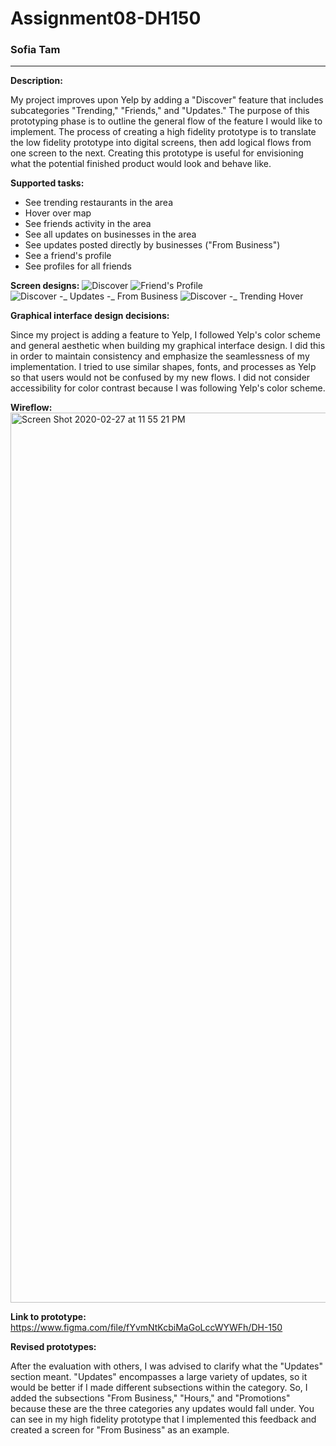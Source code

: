 # Assignment08-DH150
### Sofia Tam
--------------------
**Description:**

My project improves upon Yelp by adding a "Discover" feature that includes subcategories "Trending," "Friends," and "Updates." The purpose of this prototyping phase is to outline the general flow of the feature I would like to implement. The process of creating a high fidelity prototype is to translate the low fidelity prototype into digital screens, then add logical flows from one screen to the next. Creating this prototype is useful for envisioning what the potential finished product would look and behave like.


**Supported tasks:**
- See trending restaurants in the area
- Hover over map
- See friends activity in the area
- See all updates on businesses in the area
- See updates posted directly by businesses ("From Business")
- See a friend's profile
- See profiles for all friends


**Screen designs:**
![Discover](https://user-images.githubusercontent.com/25126263/75523218-7208e580-59c0-11ea-87ae-560ecc6363ba.png)
![Friend's Profile](https://user-images.githubusercontent.com/25126263/75522071-e8581880-59bd-11ea-9a68-e095f0644427.png)
![Discover -_ Updates -_ From Business](https://user-images.githubusercontent.com/25126263/75522073-e9894580-59bd-11ea-9602-7316072640d2.png)
![Discover -_ Trending Hover](https://user-images.githubusercontent.com/25126263/75522079-eb530900-59bd-11ea-9f8c-f0c5b868535f.png)


**Graphical interface design decisions:**

Since my project is adding a feature to Yelp, I followed Yelp's color scheme and general aesthetic when building my graphical interface design. I did this in order to maintain consistency and emphasize the seamlessness of my implementation. I tried to use similar shapes, fonts, and processes as Yelp so that users would not be confused by my new flows. I did not consider accessibility for color contrast because I was following Yelp's color scheme.


**Wireflow:**
<img width="1424" alt="Screen Shot 2020-02-27 at 11 55 21 PM" src="https://user-images.githubusercontent.com/25126263/75522048-d7a7a280-59bd-11ea-86c6-847632d8faa6.png">


**Link to prototype:**
https://www.figma.com/file/fYvmNtKcbiMaGoLccWYWFh/DH-150


**Revised prototypes:**

After the evaluation with others, I was advised to clarify what the "Updates" section meant. "Updates" encompasses a large variety of updates, so it would be better if I made different subsections within the category. So, I added the subsections "From Business," "Hours," and "Promotions" because these are the three categories any updates would fall under. You can see in my high fidelity prototype that I implemented this feedback and created a screen for "From Business" as an example.
